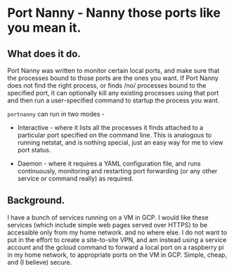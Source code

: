 # Port Nanny - Nanny those ports like you mean it.

## What does it do.
Port Nanny was written to monitor certain local ports, and make sure that the processes bound to those ports are the ones you want. If Port Nanny does not find the right process, or finds /no/ processes bound to the specified port, it can optionally kill any existing processes using that port and then run a user-specified command to startup the process you want.

`portnanny` can run in two modes -
* Interactive - where it lists all the processes it finds attached to a particular port specified on the command line. This is analogous to running netstat, and is nothing special, just an easy way for me to view port status.

* Daemon - where it requires a YAML configuration file, and runs continuously, monitoring and restarting port forwarding (or any other service or command really) as required.

## Background.
I have a bunch of services running on a VM in GCP. I would like these services (which include simple web pages served over HTTPS) to be accessible only from my home network. and no where else. I do not want to put in the effort to create a site-to-site VPN, and am instead using a service account and the gcloud command to forward a local port on a raspberry pi in my home network, to appropriate ports on the VM in GCP. Simple, cheap, and (I believe) secure.
